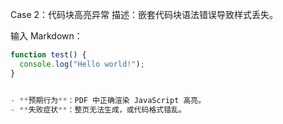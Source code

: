 Case 2：代码块高亮异常
描述：嵌套代码块语法错误导致样式丢失。

输入 Markdown：


```javascript
function test() {
  console.log("Hello world!");
}


- **预期行为**：PDF 中正确渲染 JavaScript 高亮。
- **失败症状**：整页无法生成，或代码格式错乱。
